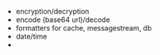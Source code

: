 
- encryption/decryption
- encode (base64 url)/decode
- formatters for cache, messagestream, db
- date/time
-